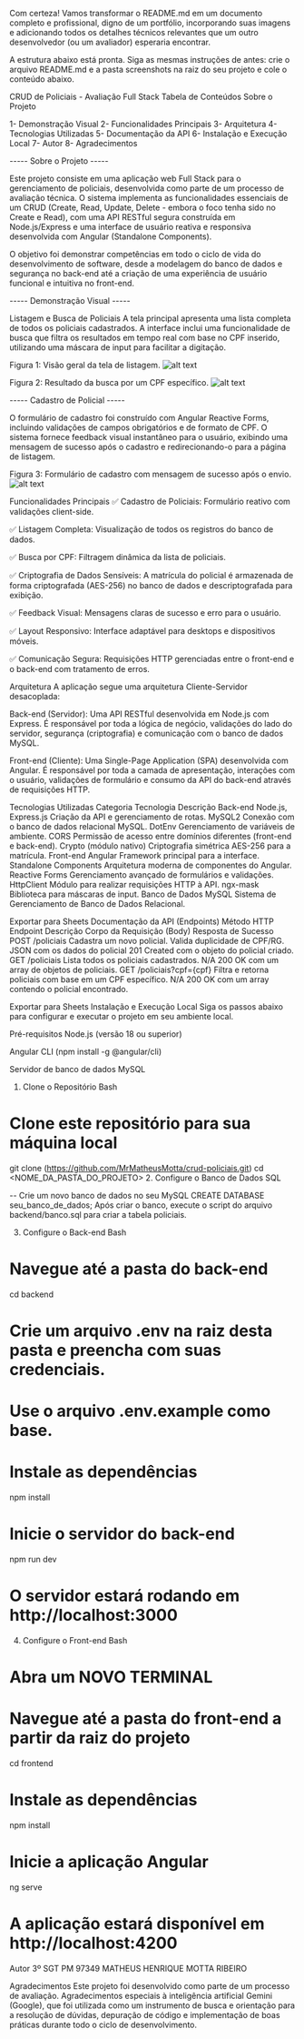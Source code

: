 Com certeza! Vamos transformar o README.md em um documento completo e profissional, digno de um portfólio, incorporando suas imagens e adicionando todos os detalhes técnicos relevantes que um outro desenvolvedor (ou um avaliador) esperaria encontrar.

A estrutura abaixo está pronta. Siga as mesmas instruções de antes: crie o arquivo README.md e a pasta screenshots na raiz do seu projeto e cole o conteúdo abaixo.

CRUD de Policiais - Avaliação Full Stack
Tabela de Conteúdos
Sobre o Projeto

1- Demonstração Visual
2- Funcionalidades Principais
3- Arquitetura
4- Tecnologias Utilizadas
5- Documentação da API
6- Instalação e Execução Local
7- Autor
8- Agradecimentos

----- Sobre o Projeto -----

Este projeto consiste em uma aplicação web Full Stack para o gerenciamento de policiais, desenvolvida como parte de um processo de avaliação técnica. O sistema implementa as funcionalidades essenciais de um CRUD (Create, Read, Update, Delete - embora o foco tenha sido no Create e Read), com uma API RESTful segura construída em Node.js/Express e uma interface de usuário reativa e responsiva desenvolvida com Angular (Standalone Components).

O objetivo foi demonstrar competências em todo o ciclo de vida do desenvolvimento de software, desde a modelagem do banco de dados e segurança no back-end até a criação de uma experiência de usuário funcional e intuitiva no front-end.

----- Demonstração Visual ----- 

Listagem e Busca de Policiais
A tela principal apresenta uma lista completa de todos os policiais cadastrados. A interface inclui uma funcionalidade de busca que filtra os resultados em tempo real com base no CPF inserido, utilizando uma máscara de input para facilitar a digitação.

Figura 1: Visão geral da tela de listagem.
![alt text](image.png)

Figura 2: Resultado da busca por um CPF específico.
![alt text](image-1.png)

----- Cadastro de Policial -----

O formulário de cadastro foi construído com Angular Reactive Forms, incluindo validações de campos obrigatórios e de formato de CPF. O sistema fornece feedback visual instantâneo para o usuário, exibindo uma mensagem de sucesso após o cadastro e redirecionando-o para a página de listagem.

Figura 3: Formulário de cadastro com mensagem de sucesso após o envio.
![alt text](image-2.png)

Funcionalidades Principais
✅ Cadastro de Policiais: Formulário reativo com validações client-side.

✅ Listagem Completa: Visualização de todos os registros do banco de dados.

✅ Busca por CPF: Filtragem dinâmica da lista de policiais.

✅ Criptografia de Dados Sensíveis: A matrícula do policial é armazenada de forma criptografada (AES-256) no banco de dados e descriptografada para exibição.

✅ Feedback Visual: Mensagens claras de sucesso e erro para o usuário.

✅ Layout Responsivo: Interface adaptável para desktops e dispositivos móveis.

✅ Comunicação Segura: Requisições HTTP gerenciadas entre o front-end e o back-end com tratamento de erros.

Arquitetura
A aplicação segue uma arquitetura Cliente-Servidor desacoplada:

Back-end (Servidor): Uma API RESTful desenvolvida em Node.js com Express. É responsável por toda a lógica de negócio, validações do lado do servidor, segurança (criptografia) e comunicação com o banco de dados MySQL.

Front-end (Cliente): Uma Single-Page Application (SPA) desenvolvida com Angular. É responsável por toda a camada de apresentação, interações com o usuário, validações de formulário e consumo da API do back-end através de requisições HTTP.

Tecnologias Utilizadas
Categoria	Tecnologia	Descrição
Back-end	Node.js, Express.js	Criação da API e gerenciamento de rotas.
MySQL2	Conexão com o banco de dados relacional MySQL.
DotEnv	Gerenciamento de variáveis de ambiente.
CORS	Permissão de acesso entre domínios diferentes (front-end e back-end).
Crypto (módulo nativo)	Criptografia simétrica AES-256 para a matrícula.
Front-end	Angular	Framework principal para a interface.
Standalone Components	Arquitetura moderna de componentes do Angular.
Reactive Forms	Gerenciamento avançado de formulários e validações.
HttpClient	Módulo para realizar requisições HTTP à API.
ngx-mask	Biblioteca para máscaras de input.
Banco de Dados	MySQL	Sistema de Gerenciamento de Banco de Dados Relacional.

Exportar para Sheets
Documentação da API (Endpoints)
Método HTTP	Endpoint	Descrição	Corpo da Requisição (Body)	Resposta de Sucesso
POST	/policiais	Cadastra um novo policial. Valida duplicidade de CPF/RG.	JSON com os dados do policial	201 Created com o objeto do policial criado.
GET	/policiais	Lista todos os policiais cadastrados.	N/A	200 OK com um array de objetos de policiais.
GET	/policiais?cpf={cpf}	Filtra e retorna policiais com base em um CPF específico.	N/A	200 OK com um array contendo o policial encontrado.

Exportar para Sheets
Instalação e Execução Local
Siga os passos abaixo para configurar e executar o projeto em seu ambiente local.

Pré-requisitos
Node.js (versão 18 ou superior)

Angular CLI (npm install -g @angular/cli)

Servidor de banco de dados MySQL

1. Clone o Repositório
Bash

# Clone este repositório para sua máquina local
git clone (https://github.com/MrMatheusMotta/crud-policiais.git)
cd <NOME_DA_PASTA_DO_PROJETO>
2. Configure o Banco de Dados
SQL

-- Crie um novo banco de dados no seu MySQL
CREATE DATABASE seu_banco_de_dados;
Após criar o banco, execute o script do arquivo backend/banco.sql para criar a tabela policiais.

3. Configure o Back-end
Bash

# Navegue até a pasta do back-end
cd backend

# Crie um arquivo .env na raiz desta pasta e preencha com suas credenciais.
# Use o arquivo .env.example como base.

# Instale as dependências
npm install

# Inicie o servidor do back-end
npm run dev

# O servidor estará rodando em http://localhost:3000
4. Configure o Front-end
Bash

# Abra um NOVO TERMINAL
# Navegue até a pasta do front-end a partir da raiz do projeto
cd frontend

# Instale as dependências
npm install

# Inicie a aplicação Angular
ng serve

# A aplicação estará disponível em http://localhost:4200
Autor
3º SGT PM 97349 MATHEUS HENRIQUE MOTTA RIBEIRO

Agradecimentos
Este projeto foi desenvolvido como parte de um processo de avaliação. Agradecimentos especiais à inteligência artificial Gemini (Google), que foi utilizada como um instrumento de busca e orientação para a resolução de dúvidas, depuração de código e implementação de boas práticas durante todo o ciclo de desenvolvimento.